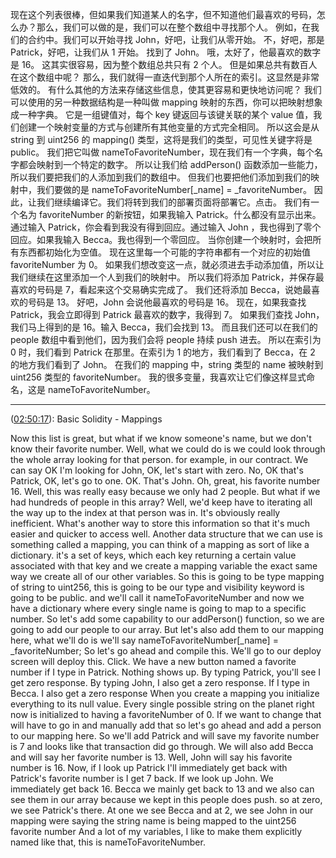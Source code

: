 现在这个列表很棒，但如果我们知道某人的名字，但不知道他们最喜欢的号码，怎么办？那么，我们可以做的是，我们可以在整个数组中寻找那个人。
例如，在我们的合约中。我们可以开始寻找 John，好吧，让我们从零开始。 不，好吧，那是 Patrick，好吧，让我们从 1 开始。 找到了 John。 哦，太好了，他最喜欢的数字是 16。
这其实很容易，因为整个数组总共只有 2 个人。 但是如果总共有数百人在这个数组中呢？
那么，我们就得一直迭代到那个人所在的索引。这显然是非常低效的。
有什么其他的方法来存储这些信息，使其更容易和更快地访问呢？
我们可以使用的另一种数据结构是一种叫做 mapping 映射的东西，你可以把映射想象成一种字典。
它是一组键值对，每个 key 键返回与该键关联的某个 value 值，我们创建一个映射变量的方式与创建所有其他变量的方式完全相同。
所以这会是从 string 到 uint256 的 mapping() 类型，这将是我们的类型，可见性关键字将是 public。
我们把它叫做 nameToFavoriteNumber，现在我们有一个字典，每个名字都会映射到一个特定的数字。
所以让我们给 addPerson() 函数添加一些能力，所以我们要把我们的人添加到我们的数组中。
但我们也要把他们添加到我们的映射中，我们要做的是 nameToFavoriteNumber[_name] = \_favoriteNumber。
因此，让我们继续编译它。我们将转到我们的部署页面将部署它。点击。
我们有一个名为 favoriteNumber 的新按钮，如果我输入 Patrick。什么都没有显示出来。
通过输入 Patrick，你会看到我没有得到回应。通过输入 John ，我也得到了零个回应。如果我输入 Becca。我也得到一个零回应。
当你创建一个映射时，会把所有东西都初始化为空值。
现在这里每一个可能的字符串都有一个对应的初始值 favoriteNumber 为 0。
如果我们想改变这一点，就必须进去手动添加值，所以让我们继续在这里添加一个人到我们的映射中。
所以我们将添加 Patrick，并保存最喜欢的号码是 7，看起来这个交易确实完成了。
我们还将添加 Becca，说她最喜欢的号码是 13。 好吧，John 会说他最喜欢的号码是 16。
现在，如果我查找 Patrick，我会立即得到 Patrick 最喜欢的数字，我得到 7。
如果我们查找 John，我们马上得到的是 16。输入 Becca，我们会找到 13。
而且我们还可以在我们的 people 数组中看到他们，因为我们会将 people 持续 push 进去。
所以在索引为 0 时，我们看到 Patrick 在那里。在索引为 1 的地方，我们看到了 Becca，在 2 的地方我们看到了 John。
在我们的 mapping 中，string 类型的 name 被映射到 uint256 类型的 favoriteNumber。
我的很多变量，我喜欢让它们像这样显式命名，这是 nameToFavoriteNumber。

---

([02:50:17](https://www.youtube.com/watch?v=gyMwXuJrbJQ&t=10217s)): Basic Solidity - Mappings

Now this list is great, but what if we know someone's name, but we don't know their favorite number. Well, what we could do is we could look through the whole array looking for that person.
for example, in our contract. We can say OK I'm looking for
John, OK, let's start with zero. No, OK that's Patrick, OK, let's go to one. OK. That's John. Oh, great, his favorite number 16.
Well, this was really easy because we only had 2 people. But what if we had hundreds of people in this array?
Well, we'd keep have to iterating all the way up to the index at that person was in. It's obviously really inefficient.
What's another way to store this information so that it's much easier and quicker to access well.
Another data structure that we can use is something called a mapping, you can think of a mapping as sort of like a dictionary.
it's a set of keys, which each key returning a certain value associated with that key and we create a mapping variable the exact same way we create all of our other variables.
So this is going to be type mapping of string to uint256, this is going to be our type and visibility keyword is going to be public.
and we'll call it nameToFavoriteNumber and now we have a dictionary where every single name is going to map to a specific number.
So let's add some capability to our addPerson() function, so we are going to add our people to our array.
But let's also add them to our mapping here, what we'll do is we'll say nameToFavoriteNumber[_name] = \_favoriteNumber;
So let's go ahead and compile this. We'll go to our deploy screen will deploy this. Click.
We have a new button named a favorite number if I type in Patrick. Nothing shows up.
By typing Patrick, you'll see I get zero response. By typing John, I also get a zero response. If I type in Becca. I also get a zero response
When you create a mapping you initialize everything to its null value.
Every single possible string on the planet right now is initialized to having a favoriteNumber of 0.
If we want to change that will have to go in and manually add that so let's go ahead and add a person to our mapping here.
So we'll add Patrick and will save my favorite number is 7 and looks like that transaction did go through.
We will also add Becca and will say her favorite number is 13. Well, John will say his favorite number is 16.
Now, if I look up Patrick I'll immediately get back with Patrick's favorite number is I get 7 back.
If we look up John. We immediately get back 16. Becca we mainly get back to 13
and we also can see them in our array because we kept in this people does push.
so at zero, we see Patrick's there. At one we see Becca and at 2, we see John
in our mapping were saying the string name is being mapped to the uint256 favorite number
And a lot of my variables, I like to make them explicitly named like that, this is nameToFavoriteNumber.
